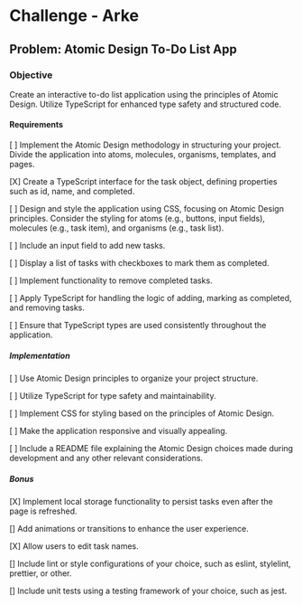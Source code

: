 # Challenge - Arke

## Problem: Atomic Design To-Do List App

### Objective

Create an interactive to-do list application using the principles of Atomic Design. Utilize TypeScript for enhanced type safety and structured code.

#### Requirements

[ ] Implement the Atomic Design methodology in structuring your project. Divide the application into atoms, molecules, organisms, templates, and pages.

[X] Create a TypeScript interface for the task object, defining properties such as id, name, and completed.

[ ] Design and style the application using CSS, focusing on Atomic Design principles. Consider the styling for atoms (e.g., buttons, input fields), molecules (e.g., task item), and organisms (e.g., task list).

[ ] Include an input field to add new tasks.

[ ] Display a list of tasks with checkboxes to mark them as completed.

[ ] Implement functionality to remove completed tasks.

[ ] Apply TypeScript for handling the logic of adding, marking as completed, and removing tasks.

[ ] Ensure that TypeScript types are used consistently throughout the application.

##### Implementation

[ ] Use Atomic Design principles to organize your project structure.

[ ] Utilize TypeScript for type safety and maintainability.

[ ] Implement CSS for styling based on the principles of Atomic Design.

[ ] Make the application responsive and visually appealing.

[ ] Include a README file explaining the Atomic Design choices made during development and any other relevant considerations.

##### Bonus

[X] Implement local storage functionality to persist tasks even after the page is refreshed.

[] Add animations or transitions to enhance the user experience.

[X] Allow users to edit task names.

[] Include lint or style configurations of your choice, such as eslint, stylelint, prettier, or other.

[] Include unit tests using a testing framework of your choice, such as jest.
